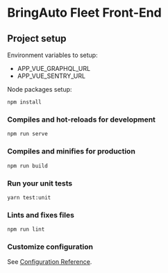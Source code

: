 # BringAuto Fleet Front-End

## Project setup
Environment variables to setup:
* APP_VUE_GRAPHQL_URL
* APP_VUE_SENTRY_URL

Node packages setup:
```
npm install
```

### Compiles and hot-reloads for development
```
npm run serve
```

### Compiles and minifies for production
```
npm run build
```

### Run your unit tests
```
yarn test:unit
```

### Lints and fixes files
```
npm run lint
```

### Customize configuration
See [Configuration Reference](https://cli.vuejs.org/config/).

